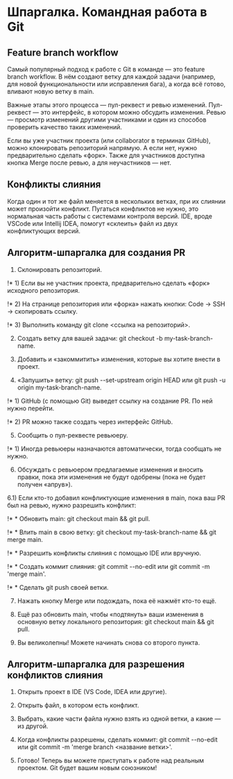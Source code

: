 # Шпаргалка. Командная работа в Git

## Feature branch workflow

Самый популярный подход к работе с Git в команде — это feature branch workflow. В нём создают ветку для каждой задачи (например, для новой функциональности или исправления бага), а когда всё готово, вливают новую ветку в main.

Важные этапы этого процесса — пул-реквест и ревью изменений. Пул-реквест — это интерфейс, в котором можно обсудить изменения. Ревью — просмотр изменений другими участниками и один из способов проверить качество таких изменений.

Если вы уже участник проекта (или collaborator в терминах GitHub), можно клонировать репозиторий напрямую. А если нет, нужно предварительно сделать «форк». Также для участников доступна кнопка Merge после ревью, а для неучастников — нет.

## Конфликты слияния

Когда один и тот же файл меняется в нескольких ветках, при их слиянии может произойти конфликт. Пугаться конфликтов не нужно, это нормальная часть работы с системами контроля версий. IDE, вроде VSCode или Intellij IDEA, помогут «склеить» файл из двух конфликтующих версий.

## Алгоритм-шпаргалка для создания PR

1) Склонировать репозиторий.

!* 1) Если вы не участник проекта, предварительно сделать «форк» исходного репозитория.

!* 2) На странице репозитория или «форка» нажать кнопки: Code → SSH → скопировать ссылку.

!* 3) Выполнить команду git clone <ссылка на репозиторий>.

2) Создать ветку для вашей задачи: git checkout -b my-task-branch-name.

3) Добавить и «закоммитить» изменения, которые вы хотите внести в проект.

4) «Запушить» ветку: git push --set-upstream origin HEAD или git push -u origin my-task-branch-name.

!* 1) GitHub (с помощью Git) выведет ссылку на создание PR. По ней нужно перейти.

!* 2) PR можно также создать через интерфейс GitHub.

5) Сообщить о пул-реквесте ревьюеру.

!* 1) Иногда ревьюеры назначаются автоматически, тогда сообщать не нужно.

6) Обсуждать с ревьюером предлагаемые изменения и вносить правки, пока эти изменения не будут одобрены (пока не будет получен «апрув»).

6.1) Если кто-то добавил конфликтующие изменения в main, пока ваш PR был на ревью, нужно разрешить конфликт:

!* * Обновить main: git checkout main && git pull.

!* * Влить main в свою ветку: git checkout my-task-branch-name && git merge main.

!* * Разрешить конфликты слияния с помощью IDE или вручную.

!* * Создать коммит слияния: git commit --no-edit или git commit -m 'merge main'.

!* * Сделать git push своей ветки.

7) Нажать кнопку Merge или подождать, пока её нажмёт кто-то ещё.

8) Ещё раз обновить main, чтобы «подтянуть» ваши изменения в основную ветку локального репозитория: git checkout main && git pull.

9) Вы великолепны! Можете начинать снова со второго пункта.

## Алгоритм-шпаргалка для разрешения конфликтов слияния

1) Открыть проект в IDE (VS Code, IDEA или другие).

2) Открыть файл, в котором есть конфликт.

3) Выбрать, какие части файла нужно взять из одной ветки, а какие — из другой.

4) Когда конфликты разрешены, сделать коммит: git commit --no-edit или git commit -m 'merge branch <название ветки>'.

5) Готово! Теперь вы можете приступать к работе над реальным проектом. Git будет вашим новым союзником!